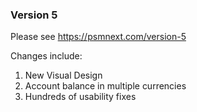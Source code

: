 ### Version 5

Please see https://psmnext.com/version-5

Changes include:

1. New Visual Design
1. Account balance in multiple currencies
1. Hundreds of usability fixes

